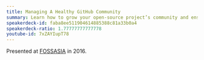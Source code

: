 ```yaml
---
title: Managing A Healthy GitHub Community
summary: Learn how to grow your open-source project’s community and ensure that it remains a healthy, happy and fun place.
speakerdeck-id: faba8ee511904614885388c81a33b0a4
speakerdeck-ratio: 1.77777777777778
youtube-id: 7xZAYIupT78
---
```

Presented at [FOSSASIA](http://2016.fossasia.org) in 2016.
